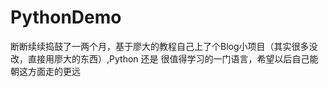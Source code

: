 # PythonDemo

断断续续捣鼓了一两个月，基于廖大的教程自己上了个Blog小项目（其实很多没改，直接用廖大的东西）,Python 还是 很值得学习的一门语言，希望以后自己能朝这方面走的更远
